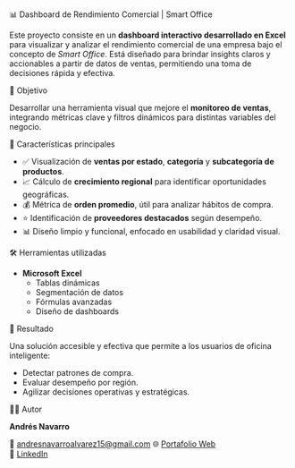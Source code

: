 📊 Dashboard de Rendimiento Comercial | Smart Office

Este proyecto consiste en un **dashboard interactivo desarrollado en Excel** para visualizar y analizar el rendimiento comercial de una empresa bajo el concepto de *Smart Office*. Está diseñado para brindar insights claros y accionables a partir de datos de ventas, permitiendo una toma de decisiones rápida y efectiva.

🎯 Objetivo

Desarrollar una herramienta visual que mejore el **monitoreo de ventas**, integrando métricas clave y filtros dinámicos para distintas variables del negocio.

🧩 Características principales

- ✅ Visualización de **ventas por estado**, **categoría** y **subcategoría de productos**.
- 📈 Cálculo de **crecimiento regional** para identificar oportunidades geográficas.
- 💰 Métrica de **orden promedio**, útil para analizar hábitos de compra.
- ⭐ Identificación de **proveedores destacados** según desempeño.
- 📊 Diseño limpio y funcional, enfocado en usabilidad y claridad visual.

🛠️ Herramientas utilizadas

- **Microsoft Excel**
  - Tablas dinámicas
  - Segmentación de datos
  - Fórmulas avanzadas
  - Diseño de dashboards

🚀 Resultado

Una solución accesible y efectiva que permite a los usuarios de oficina inteligente:
- Detectar patrones de compra.
- Evaluar desempeño por región.
- Agilizar decisiones operativas y estratégicas.

👨‍💻 Autor

**Andrés Navarro**  

📧 andresnavarroalvarez15@gmail.com
🌐 [Portafolio Web](https://andres-navarro-portfolio.netlify.app)  
🔗 [LinkedIn](https://www.linkedin.com/in/andres-navarro77)

